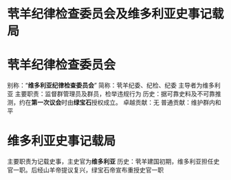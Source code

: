 # 茕羊纪律检查委员会及维多利亚史事记载局

# 茕羊纪律检查委员会
别称：“**维多利亚纪律检查委员会**”
简称：茕羊纪委、纪检、纪委
主导者为维多利亚
主要职责：监督群管理员及群员，检举违规行为
历史：据可靠史料及不可靠推测，约在**第一次议会**时由**绿宝石**授权成立。
卓越贡献：无
普通贡献：维护群内和平

# 维多利亚史事记载局
主要职责为记载史事，主史官为**维多利亚**
历史：茕羊建国初期，维多利亚担任史官一职。后经山羊帝提议复兴，绿宝石帝宣布重授史官一职
